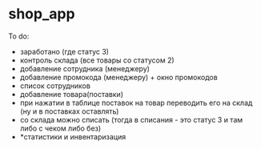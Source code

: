 # shop_app
To do:
 - заработано (где статус 3)
 - контроль склада (все товары со статусом 2)
 - добавление сотрудника (менеджеру)
 - добавление промокода (менеджеру) + окно промокодов
 - список сотрудников
 - добавление товара(поставки)
 - при нажатии в таблице поставок на товар переводить его на склад (ну и в поставках оставлять)
 - со склада можно списать (тогда в списания - это статус 3 и там либо с чеком либо без)
 - *статистики  и инвентаризация
 
 
 
 

 
